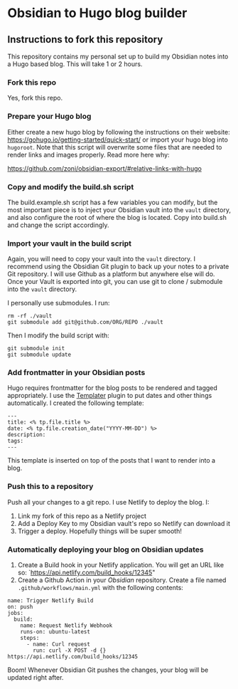 # Obsidian to Hugo blog builder

## Instructions to fork this repository

This repository contains my personal set up to build my Obsidian notes into a Hugo based blog. This will take 1 or 2 hours.

### Fork this repo

Yes, fork this repo.

### Prepare your Hugo blog

Either create a new hugo blog by following the instructions on their website: https://gohugo.io/getting-started/quick-start/ or import your hugo blog into `hugoroot`.
Note that this script will overwrite some files that are needed to render links and images properly. Read more here why:

https://github.com/zoni/obsidian-export/#relative-links-with-hugo

### Copy and modify the build.sh script

The build.example.sh script has a few variables you can modify, but the most important piece is to inject your Obsidian vault into the `vault` directory, and also configure the root of where the blog is located. Copy into build.sh and change the script accordingly.

### Import your vault in the build script

Again, you will need to copy your vault into the `vault` directory. I recommend using the Obsidian Git plugin to back up your notes to a private Git repository. I will use Github as a platform but anywhere else will do. Once
your Vault is exported into git, you can use git to clone / submodule into the `vault` directory.

I personally use submodules. I run:

```
rm -rf ./vault
git submodule add git@github.com/ORG/REPO ./vault
```

Then I modify the build script with:

```
git submodule init
git submodule update
```


### Add frontmatter in your Obsidian posts

Hugo requires frontmatter for the blog posts to be rendered and tagged appropriately. I use the [Templater](https://github.com/SilentVoid13/Templater) plugin to put dates and other things automatically. I created the following template:

```
---
title: <% tp.file.title %>
date: <% tp.file.creation_date("YYYY-MM-DD") %>
description:
tags:
---
```

This template is inserted on top of the posts that I want to render into a blog.

### Push this to a repository

Push all your changes to a git repo. I use Netlify to deploy the blog. I:

1. Link my fork of this repo as a Netlify project
1. Add a Deploy Key to my Obsidian vault's repo so Netlify can download it
1. Trigger a deploy. Hopefully things will be super smooth!


### Automatically deploying your blog on Obsidian updates

1. Create a Build hook in your Netlify application. You will get an URL like so: `https://api.netlify.com/build_hooks/12345"
1. Create a Github Action in your _Obsidian_ repository. Create a file named `.github/workflows/main.yml` with the following contents:

```
name: Trigger Netlify Build
on: push
jobs:
  build:
    name: Request Netlify Webhook
    runs-on: ubuntu-latest
    steps:
      - name: Curl request
        run: curl -X POST -d {} https://api.netlify.com/build_hooks/12345
```

Boom! Whenever Obsidian Git pushes the changes, your blog will be updated right after.
